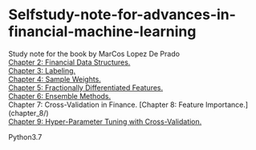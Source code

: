 # Selfstudy-note-for-advances-in-financial-machine-learning  
Study note for the book <Advances in Financial Machine Learning> by MarCos Lopez De Prado  
  [Chapter 2: Financial Data Structures.](chapter_2/)  
  [Chapter 3: Labeling.](chapter_3/)  
  [Chapter 4: Sample Weights.](chapter_4/)  
  [Chapter 5: Fractionally Differentiated Features.](chapter_5/)  
  [Chapter 6: Ensemble Methods.](chapter_6/)  
  Chapter 7: Cross-Validation in Finance. 
  [Chapter 8: Feature Importance.] (chapter_8/)  
  [Chapter 9: Hyper-Parameter Tuning with Cross-Validation.](chapter_9/)  
  
  
  
  
  
  

Python3.7
